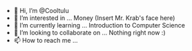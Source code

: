 - 👋 Hi, I’m @Cooltulu
- 👀 I’m interested in ... Money (Insert Mr. Krab's face here)
- 🌱 I’m currently learning ... Introduction to Computer Science
- 💞️ I’m looking to collaborate on ... Nothing right now :)
- 📫 How to reach me ...

<!---
Cooltulu/Cooltulu is a ✨ special ✨ repository because its `README.md` (this file) appears on your GitHub profile.
You can click the Preview link to take a look at your changes.
--->
